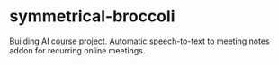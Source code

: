 # symmetrical-broccoli
Building AI course project. Automatic speech-to-text to meeting notes addon for recurring online meetings. 
